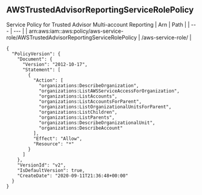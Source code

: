 
## AWSTrustedAdvisorReportingServiceRolePolicy
Service Policy for Trusted Advisor Multi-account Reporting
| Arn | Path |
| --- | --- |
| arn:aws:iam::aws:policy/aws-service-role/AWSTrustedAdvisorReportingServiceRolePolicy | /aws-service-role/ |
```
{
  "PolicyVersion": {
    "Document": {
      "Version": "2012-10-17",
      "Statement": [
        {
          "Action": [
            "organizations:DescribeOrganization",
            "organizations:ListAWSServiceAccessForOrganization",
            "organizations:ListAccounts",
            "organizations:ListAccountsForParent",
            "organizations:ListOrganizationalUnitsForParent",
            "organizations:ListChildren",
            "organizations:ListParents",
            "organizations:DescribeOrganizationalUnit",
            "organizations:DescribeAccount"
          ],
          "Effect": "Allow",
          "Resource": "*"
        }
      ]
    },
    "VersionId": "v2",
    "IsDefaultVersion": true,
    "CreateDate": "2020-09-11T21:36:48+00:00"
  }
}
```
